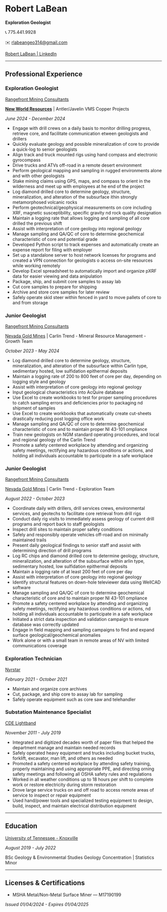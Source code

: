 # **Robert LaBean**

**Exploration Geologist**

:telephone_receiver: 775.441.9928

:envelope: [rlabeangeo314@gmail.com](mailto:rlabeangeo314@gmail.com)

[Robert LaBean | LinkedIn](https://www.linkedin.com/in/robert-t-labean/)

---

## Professional Experience

### Exploration Geologist

[Rangefront Mining Consultants](https://www.rangefront.com)

**[New World Resources](https://newworldres.com/)** | Antler/Javelin VMS Copper Projects

*June 2024 - December 2024*

- Engage with drill crews on a daily basis to monitor drilling progress, retrieve core, and facilitate communication
etween geologists and drillers
- Quickly evaluate geology and possible mineralization of core to provide a quick-log to senior geologists
- Align track and truck mounted rigs using hand compass and electronic gyrocompass
- Drive trucks and ATVs off-road in a remote desert environment
- Perform geological mapping and sampling in rugged environments alone and with other geologists
- Stake mining claims using GPS, maps, and compass to orient in the wilderness and meet up with employees at
he end of the project
- Log diamond drilled core to determine geology, structure, mineralization, and alteration of the subsurface
ithin strongly metamorphosed volcanic rocks
- Perform geotechnical/geophysical measurements on core including XRF, magnetic susceptibility, specific gravity
nd rock quality designation
- Maintain a logging rate that allows logging and sampling of all core drilled the previous shift
- Assist with interpretation of core geology into regional geology
- Manage sampling and QA/QC of core to determine geochemical characteristic of core and potential grade
- Developed Python script to track expenses and automatically create an expense report for filing with employer
- Set up a standalone server to host network licenses for programs and created a VPN connection for geologists
o access on-site resources while working remotely
- Develop Excel spreadsheet to automatically import and organize pXRF data for easier viewing and data
anipulation
- Package, ship, and submit core samples to assay lab
- Cut core samples to prepare for shipping
- Archive and store core samples for later review
- Safely operate skid steer within fenced in yard to move pallets of core to and from storage

### Junior Geologist

[Rangefront Mining Consultants](https://www.rangefront.com)

[Nevada Gold Mines](<https://www.barrick.com/English/operations/nevada-gold-mines/default.aspx>) | Carlin Trend - Mineral Resource Management - Growth Team

*October 2023 - May 2024*

- Log diamond drilled core to determine geology, structure, mineralization, and alteration of the subsurface within Carlin type,
sedimentary hosted, low sulfidation epithermal deposits
- Maintain a logging rate of 200 to 800 feet of core per day, depending on logging style and geology
- Assist with interpretation of core geology into regional geology
- Input geological characteristics into AcQuire database
- Use Excel to create workbooks to test for proper sampling procedures to catch sampling errors and deficiencies prior to packaging
nd shipment of samples
- Use Excel to create workbooks that automatically create cut-sheets drastically reducing post logging office work
- Manage sampling and QA/QC of core to determine geochemical characteristic of core and to maintain proper NI 43-101
ompliance
- Train new geologists on NGM standard operating procedures, and local and regional geology of the Carlin Trend
- Promote a safety centered workplace by attending and organizing safety meetings, rectifying any hazardous conditions or actions,
and holding all individuals accountable to participate in a safe workplace

### Junior Geologist

[Rangefront Mining Consultants](https://www.rangefront.com)

[Nevada Gold Mines](<https://www.barrick.com/English/operations/nevada-gold-mines/default.aspx>) | Carlin Trend - Exploration Team

*August 2022 - October 2023*

- Coordinate daily with drillers, drill services crews, environmental services, and geotechs to facilitate core retrieval from drill rigs
- Conduct daily rig visits to immediately assess geology of current drill programs and report back to staff geologists
- Inspect drill sites to maintain proper safety conditions
- Safely and responsibly operate vehicles off-road and on minimally maintained trails
- Present daily geological findings to senior staff and assist with determining direction of drill programs
- Log RC chips and diamond drilled core to determine geology, structure, mineralization, and alteration of the subsurface within
arlin type, sedimentary hosted, low sulfidation epithermal deposits
- Maintain a logging rate of at least 200 feet of core per day
- Assist with interpretation of core geology into regional geology
- Identify structural features on down-hole televiewer data using WellCAD software
- Manage sampling and QA/QC of core to determine geochemical characteristic of core and to maintain proper NI 43-101
ompliance
- Promote a safety centered workplace by attending and organizing safety meetings, rectifying any hazardous conditions or actions,
nd holding all individuals accountable to participate in a safe workplace
- Initiated a strict data inspection and validation campaign to ensure database was correctly updated
- Engage in field mapping and sampling campaigns to find and expand surface geological/geochemical anomalies
- Work alone or with a small team in remote areas of NV with limited communications coverage

### Exploration Technician

[Nyrstar](https://www.nyrstar.com/)

*February 2021 - October 2021*

- Maintain and organize core archives
- Cut, package, and ship core to assay lab for sampling
- Safely operate equipment such as core saw and telehandler

### Substation Maintenance Specialist

[CDE Lightband](https://cdelightband.com/)

*November 2011 - July 2019*

- Integrated and digitized decades worth of paper files that helped the department manage and maintain needed records
- Safely operated heavy equipment and trucks including bucket trucks, forklift, excavator, man lift, and others as needed
- Promoted a safety centered workplace by attending safety training, properly maintaining and using appropriate PPE, and directing
orning safety meetings and following all OSHA safety rules and regulations
- Worked in all weather conditions up to 18 hours per shift to complete work or restore electricity during storm restoration
- Drove large service trucks on and off road to access remote areas of service to inspect or repair equipment
- Used hand/power tools and specialized testing equipment to design, build, inspect, and maintain electrical distribution equipment

---

## Education

[University of Tennessee - Knoxville](https://www.utk.edu/)

*August 2019 - July 2022*

BSc Geology & Environmental Studies
Geology Concentration | Statistics Minor

---

## Licenses & Certifications

- MSHA Metal/Non-Metal Surface Miner — M17190199

*Issued 01/04/2024 - Expires 01/04/2025*
